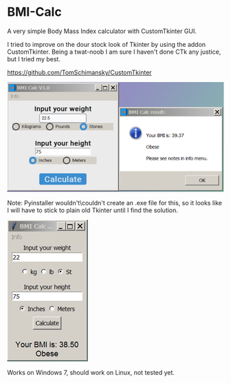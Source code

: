 # BMI-Calc
A very simple Body Mass Index calculator with CustomTkinter GUI. 

I tried to improve on the dour stock look of Tkinter by using the addon CustomTkinter.
Being a twat-noob I am sure I haven't done CTk any justice, but I tried my best.

https://github.com/TomSchimansky/CustomTkinter

![Alt Text](https://github.com/Steve-Shambles/BMI-Calc/blob/main/bmi-calc-v1.png)

Note: Pyinstaller wouldn't\couldn't create an .exe file for this, so it looks like I will have to stick to plain old Tkinter until I find the solution.

![Alt Text](https://github.com/Steve-Shambles/BMI-Calc/blob/main/bmi-calc-v016-plain-tkinter.png)

Works on Windows 7, should work on Linux, not tested yet.
